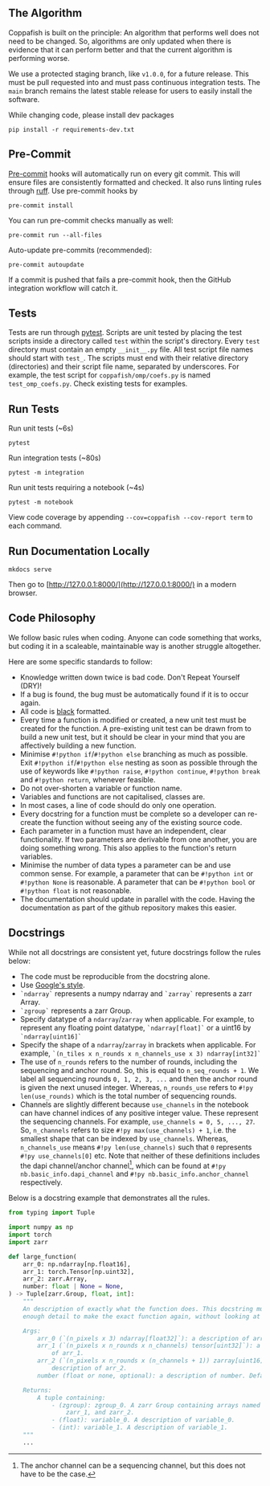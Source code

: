 ## The Algorithm

Coppafish is built on the principle: An algorithm that performs well does not need to be changed. So, algorithms are
only updated when there is evidence that it can perform better and that the current algorithm is performing worse.

We use a protected staging branch, like `v1.0.0`, for a future release. This must be pull requested into and must pass
continuous integration tests. The `main` branch remains the latest stable release for users to easily install the
software.

While changing code, please install dev packages

```terminal
pip install -r requirements-dev.txt
```

## Pre-Commit

[Pre-commit](https://github.com/pre-commit/pre-commit) hooks will automatically run on every git commit. This will
ensure files are consistently formatted and checked. It also runs linting rules through
[ruff](https://github.com/astral-sh/ruff). Use pre-commit hooks by

```terminal
pre-commit install
```

You can run pre-commit checks manually as well:

```terminal
pre-commit run --all-files
```

Auto-update pre-commits (recommended):

```terminal
pre-commit autoupdate
```

If a commit is pushed that fails a pre-commit hook, then the GitHub integration workflow will catch it.

## Tests

Tests are run through [pytest](https://github.com/pytest-dev/pytest/). Scripts are unit tested by placing the test
scripts inside a directory called `test` within the script's directory. Every `test` directory must contain an empty
`__init__.py` file. All test script file names should start with `test_`. The scripts must end with their relative
directory (directories) and their script file name, separated by underscores. For example, the test script for
`coppafish/omp/coefs.py` is named `test_omp_coefs.py`. Check existing tests for examples.

## Run Tests

Run unit tests (~6s)

```terminal
pytest
```

Run integration tests (~80s)

```terminal
pytest -m integration
```

Run unit tests requiring a notebook (~4s)

```terminal
pytest -m notebook
```

View code coverage by appending `--cov=coppafish --cov-report term` to each command.

## Run Documentation Locally

```terminal
mkdocs serve
```

Then go to [http://127.0.0.1:8000/](http://127.0.0.1:8000/) in a modern browser.

## Code Philosophy

We follow basic rules when coding. Anyone can code something that works, but coding it in a scaleable, maintainable way
is another struggle altogether.

Here are some specific standards to follow:

* Knowledge written down twice is bad code. Don't Repeat Yourself (DRY)!
* If a bug is found, the bug must be automatically found if it is to occur again.
* All code is [black](https://github.com/psf/black) formatted.
* Every time a function is modified or created, a new unit test must be created for the function. A pre-existing unit
test can be drawn from to build a new unit test, but it should be clear in your mind that you are affectively building
a new function.
* Minimise `#!python if`/`#!python else` branching as much as possible. Exit `#!python if`/`#!python else` nesting as
soon as possible through the use of keywords like `#!python raise`, `#!python continue`, `#!python break` and
`#!python return`, whenever feasible.
* Do not over-shorten a variable or function name.
* Variables and functions are not capitalised, classes are.
* In most cases, a line of code should do only one operation.
* Every docstring for a function must be complete so a developer can re-create the function without seeing any of the
existing source code.
* Each parameter in a function must have an independent, clear functionality. If two parameters are derivable from
one another, you are doing something wrong. This also applies to the function's return variables.
* Minimise the number of data types a parameter can be and use common sense. For example, a parameter that can be
`#!python int` or `#!python None` is reasonable. A parameter that can be `#!python bool` or `#!python float` is not
reasonable.
* The documentation should update in parallel with the code. Having the documentation as part of the github repository
makes this easier.

## Docstrings

While not all docstrings are consistent yet, future docstrings follow the rules below:

* The code must be reproducible from the docstring alone.
* Use [Google's style](https://sphinxcontrib-napoleon.readthedocs.io/en/latest/example_google.html).
* `` `ndarray` `` represents a numpy ndarray and `` `zarray` `` represents a zarr Array.
* `` `zgroup` `` represents a zarr Group.
* Specify datatype of a `ndarray`/`zarray` when applicable. For example, to represent any floating point datatype,
`` `ndarray[float]` `` or a uint16 by `` `ndarray[uint16]` ``
* Specify the shape of a `ndarray`/`zarray` in brackets when applicable. For example,
`` `(n_tiles x n_rounds x n_channels_use x 3) ndarray[int32]` ``
* The use of `n_rounds` refers to the number of rounds, including the sequencing and anchor round. So, this is equal to
`n_seq_rounds + 1`. We label all sequencing rounds `0, 1, 2, 3, ...` and then the anchor round is given the next unused
integer. Whereas, `n_rounds_use` refers to `#!py len(use_rounds)` which is the total number of sequencing rounds.
* Channels are slightly different because `use_channels` in the notebook can have channel indices of any positive
integer value. These represent the sequencing channels. For example, `use_channels = 0, 5, ..., 27`. So, `n_channels`
refers to size `#!py max(use_channels) + 1`, i.e. the smallest shape that can be indexed by `use_channels`. Whereas,
`n_channels_use` means `#!py len(use_channels)` such that `0` represents `#!py use_channels[0]` etc. Note that neither
of these definitions includes the dapi channel/anchor channel[^1], which can be found at `#!py nb.basic_info.dapi_channel`
and `#!py nb.basic_info.anchor_channel` respectively.

Below is a docstring example that demonstrates all the rules.

```py
from typing import Tuple

import numpy as np
import torch
import zarr

def large_function(
    arr_0: np.ndarray[np.float16],
    arr_1: torch.Tensor[np.uint32],
    arr_2: zarr.Array,
    number: float | None = None,
) -> Tuple[zarr.Group, float, int]:
    """
    An description of exactly what the function does. This docstring must contain
    enough detail to make the exact function again, without looking at any code.

    Args:
        arr_0 (`(n_pixels x 3) ndarray[float32]`): a description of arr_0.
        arr_1 (`(n_pixels x n_rounds x n_channels) tensor[uint32]`): a description
            of arr_1.
        arr_2 (`(n_pixels x n_rounds x (n_channels + 1)) zarray[uint16]`): a
            description of arr_2.
        number (float or none, optional): a description of number. Default: none.

    Returns:
        A tuple containing:
            - (zgroup): zgroup_0. A zarr Group containing arrays named zarr_0,
                zarr_1, and zarr_2.
            - (float): variable_0. A description of variable_0.
            - (int): variable_1. A description of variable_1.
    """
    ...
```

[^1]:
    The anchor channel can be a sequencing channel, but this does not have to be the case.
